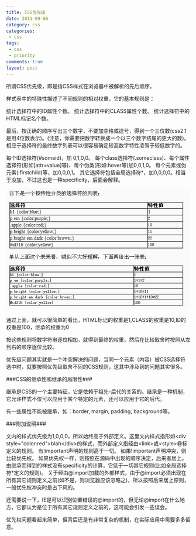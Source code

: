 ```yaml
---
title: CSS优先级
date: 2011-09-06
category: css
categories:
 - css
tags:
 - css
 - priority
comments: true
layout: post
---
```


所谓CSS优先级，即是指CSS样式在浏览器中被解析的先后顺序。

样式表中的特殊性描述了不同规则的相对权重，它的基本规则是：

统计选择符中的ID属性个数。
统计选择符中的CLASS属性个数。
统计选择符中的HTML标记名个数。

最后，按正确的顺序写出三个数字，不要加空格或逗号，得到一个三位数(css2.1是用4位数表示)。(注意，你需要把数字转换成一个以三个数字结尾的更大的数)。相应于选择符的最终数字列表可以很容易确定较高数字特性凌驾于较低数字的。

每个ID选择符(#someid)，加 0,1,0,0。
每个class选择符(.someclass)、每个属性选择符(形如[attr=value]等)、每个伪类(形如:hover等)加0,0,1,0。
每个元素或伪元素(:firstchild)等，加0,0,0,1。
其它选择符包括全局选择符*，加0,0,0,0。相当于没加，不过这也是一种specificity，后面会解释。

![特性分类的选择符列表](../images/content/css_priority.jpg "特性分类的选择符列表")

通过上面，就可以很简单的看出，HTML标记的权重是1,CLASS的权重是10,ID的权重是100，继承的权重为0

按这些规则将数字符串逐位相加，就得到最终的权重，然后在比较取舍时按照从左到右的顺序逐位比较。

优先级问题其实就是一个冲突解决的问题，当同一个元素（内容）被CSS选择符选中时，就要按照优先级取舍不同的CSS规则，这其中涉及到的问题其实很多。

###CSS的继承性和继承的局限性###

继承是CSS的一个主要特征，它是依赖于祖先-后代的关系的。继承是一种机制，它允许样式不仅可以应用于某个特定的元素，还可以应用于它的后代。

有一些属性不能被继承，如：border, margin, padding, background等。

###附加说明###

文内的样式优先级为1,0,0,0，所以始终高于外部定义。这里文内样式指形如&lt;div style="color:red"&gt;blah&lt;/div&gt;的样式，而外部定义指经由&lt;link&gt;或&lt;style&gt;卷标定义的规则。
有!important声明的规则高于一切。
如果!important声明冲突，则比较优先权。
如果优先权一样，则按照在源码中出现的顺序决定，后来者居上。
由继承而得到的样式没有specificity的计算，它低于一切其它规则(比如全局选择符*定义的规则)。
关于经由@import加载的外部样式，由于@import必须出现在所有其它规则定义之前(如不是，则浏览器应该忽略之)，所以按照后来居上原则，一般优先权冲突时是占下风的。

还需要说一下，IE是可以识别位置错误的@import的，但无论@import在什么地方，它都认为是位于所有其它规则定义之前的，这可能会引发一些误会。

优先权问题看起来简单，但背后还是有非常复杂的机制，在实际应用中需要多多留意。

